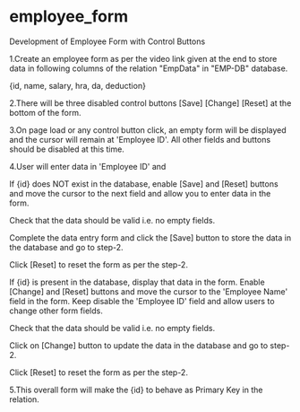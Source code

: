 # employee_form
Development of Employee Form with Control Buttons

1.Create an employee form as per the video link given at the end to store data in following columns of the relation "EmpData" in "EMP-DB" database.

 {id, name, salary, hra, da, deduction}

2.There will be three disabled control buttons [Save] [Change] [Reset] at the bottom of the form.

3.On page load or any control button click, an empty form will be displayed and the cursor will remain at 'Employee ID'. All other fields and buttons should be disabled at this time.

4.User will enter data in 'Employee ID' and

If {id} does NOT exist in the database, enable [Save] and [Reset] buttons and move the cursor to the next field and allow you to enter data in the form.

Check that the data should be valid i.e. no empty fields.

Complete the data entry form and click the [Save] button to store the data in the database and go to step-2.

Click [Reset] to reset the form as per the step-2.

If {id} is present in the database, display that data in the form. Enable [Change] and [Reset] buttons and move the cursor to the 'Employee Name' field in the form. Keep disable the 'Employee ID' field and allow users to change other form fields.

Check that the data should be valid i.e. no empty fields.

Click on [Change] button to update the data in the database and go to step-2.

Click [Reset] to reset the form as per the step-2.

5.This overall form will make the {id} to behave as Primary Key in the relation.

